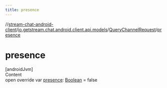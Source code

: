 ```yaml
---
title: presence
---
```

//[stream-chat-android-client](../../../index.md)/[io.getstream.chat.android.client.api.models](../index.md)/[QueryChannelRequest](index.md)/[presence](presence.md)



# presence  
[androidJvm]  
Content  
open override var [presence](presence.md): [Boolean](https://kotlinlang.org/api/latest/jvm/stdlib/kotlin/-boolean/index.html) = false  



